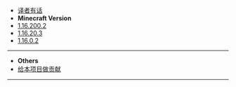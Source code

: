* [译者有话](/README.md)
* **Minecraft Version**
* [1.16.200.2](/1.16.200.2/index.md)
* [1.16.20.3](/1.16.20.3/index.md)
* [1.16.0.2](/1.16.0.2/index.md)
---
* **Others**
* [给本项目做贡献](/CONTRIBUTE.md)
---